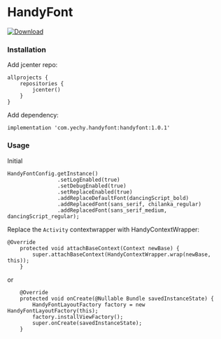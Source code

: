 # HandyFont
>

[ ![Download](https://api.bintray.com/packages/houtengzhi/maven/HandyFont/images/download.svg) ](https://bintray.com/houtengzhi/maven/HandyFont/_latestVersion)

>

### Installation

Add jcenter repo:

```
allprojects {
    repositories {
        jcenter()
    }
}
```

Add dependency:

```
implementation 'com.yechy.handyfont:handyfont:1.0.1'
```

### Usage

Initial
```
HandyFontConfig.getInstance()
                .setLogEnabled(true)
                .setDebugEnabled(true)
                .setReplaceEnabled(true)
                .addReplaceDefaultFont(dancingScript_bold)
                .addReplacedFont(sans_serif, chilanka_regular)
                .addReplacedFont(sans_serif_medium, dancingScript_regular);
```

Replace the ```Activity``` contextwrapper with HandyContextWrapper:
```
@Override
    protected void attachBaseContext(Context newBase) {
        super.attachBaseContext(HandyContextWrapper.wrap(newBase, this));
    }
```
or

```
    @Override
    protected void onCreate(@Nullable Bundle savedInstanceState) {
        HandyFontLayoutFactory factory = new HandyFontLayoutFactory(this);
        factory.installViewFactory();
        super.onCreate(savedInstanceState);
    }
```

